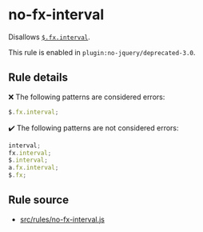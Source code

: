 # no-fx-interval

Disallows [`$.fx.interval`](https://api.jquery.com/jQuery.fx.interval/).

This rule is enabled in `plugin:no-jquery/deprecated-3.0`.

## Rule details

❌ The following patterns are considered errors:
```js
$.fx.interval;
```

✔️ The following patterns are not considered errors:
```js
interval;
fx.interval;
$.interval;
a.fx.interval;
$.fx;
```

## Rule source

* [src/rules/no-fx-interval.js](/src/rules/no-fx-interval.js)

